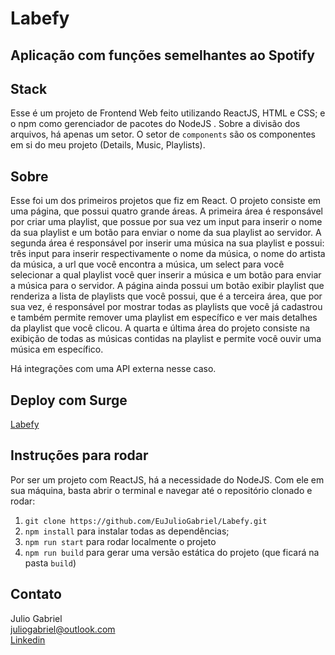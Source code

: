 # Labefy

## Aplicação com funções semelhantes ao Spotify

## Stack
Esse é um projeto de Frontend Web feito utilizando ReactJS, HTML e CSS; 
e o npm como gerenciador de pacotes do NodeJS .
Sobre a divisão dos arquivos, há apenas um setor. O setor de `components` são 
os componentes em si do meu projeto (Details, Music, Playlists).

## Sobre
Esse foi um dos primeiros projetos que fiz em React.
O projeto consiste em uma página, que possui quatro grande áreas. A primeira área é responsável por criar uma playlist, que possue por sua vez um input para inserir o nome da sua playlist e um botão para enviar o nome da sua playlist ao servidor.
A segunda área é responsável por inserir uma música na sua playlist e possui: três input para inserir respectivamente o nome da música, o nome do artista da música, a url que você encontra a música, um select para você selecionar a qual playlist você quer inserir a música e um botão para enviar a música para o servidor.
A página ainda possui um botão exibir playlist que renderiza a lista de playlists que você possui, que é a terceira área, que por sua vez, é responsável por mostrar todas as playlists que você já cadastrou e também permite remover uma playlist em específico e ver mais detalhes da playlist que você clicou.
A quarta e última área do projeto consiste na exibição de todas as músicas contidas na playlist e permite você ouvir uma música em específico.

Há integrações com uma API externa nesse caso.

## Deploy com Surge

<a href="http://synonymous-cloth.surge.sh/">Labefy</a>

## Instruções para rodar
Por ser um projeto com ReactJS, há a necessidade do NodeJS. Com ele em 
sua máquina, basta abrir o terminal e navegar até o repositório clonado e 
rodar:

1. `git clone https://github.com/EuJulioGabriel/Labefy.git`
2. `npm install` para instalar todas as dependências;
3. `npm run start` para rodar localmente o projeto
4. `npm run build` para gerar uma versão estática do projeto 
(que ficará na pasta `build`)

## Contato
Julio Gabriel<br>
juliogabriel@outlook.com<br>
<a href="https://www.linkedin.com/in/eujuliogabriel/">Linkedin</a>

